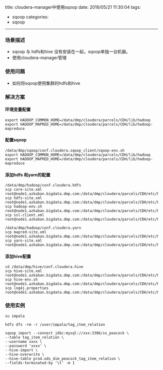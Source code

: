 

title: cloudera-manager中使用sqoop
date: 2018/05/21 11:30:04
tags:
- sqoop
categories:
- sqoop

---

### 场景描述

- sqoop 与 hdfs和hive 没有安装在一起，sqoop单独一台机器。
- 使用cloudera-manager管理

### 使用问题

- 如何将sqoop使用集群的hdfs和hive

<!--more-->

### 解决方案

#### 环境变量配置

```
export HADOOP_COMMON_HOME=/data/dmp/cloudera/parcels/CDH/lib/hadoop
export HADOOP_MAPRED_HOME=/data/dmp/cloudera/parcels/CDH/lib/hadoop-mapreduce

```

#### 配置sqoop

```
/data/dmp/sqoop/conf.cloudera.sqoop_client/sqoop-env.sh
export HADOOP_COMMON_HOME=/data/dmp/cloudera/parcels/CDH/lib/hadoop
export HADOOP_MAPRED_HOME=/data/dmp/cloudera/parcels/CDH/lib/hadoop-mapreduce

```


#### 添加hdfs 和yarn的配置

```
/data/dmp/hadoop/conf.cloudera.hdfs
scp core-site.xml root@node1.azkaban.bigdata.dmp.com:/data/dmp/cloudera/parcels/CDH/etc/hadoop/conf.dist 
scp hdfs-site.xml root@node1.azkaban.bigdata.dmp.com:/data/dmp/cloudera/parcels/CDH/etc/hadoop/conf.dist 
scp hadoop-env.sh root@node1.azkaban.bigdata.dmp.com:/data/dmp/cloudera/parcels/CDH/etc/hadoop/conf.dist 
scp ssl-client.xml root@node1.azkaban.bigdata.dmp.com:/data/dmp/cloudera/parcels/CDH/etc/hadoop/conf.dist 

/data/dmp/hadoop/conf.cloudera.yarn
scp mapred-site.xml root@node1.azkaban.bigdata.dmp.com:/data/dmp/cloudera/parcels/CDH/etc/hadoop/conf.dist
scp yarn-site.xml root@node1.azkaban.bigdata.dmp.com:/data/dmp/cloudera/parcels/CDH/etc/hadoop/conf.dist
```


#### 添加hive配置

```
cd /data/dmp/hive/conf.cloudera.hive
scp hive-site.xml root@node1.azkaban.bigdata.dmp.com:/data/dmp/cloudera/parcels/CDH/etc/hive/conf.dist
scp hive-env.sh root@node1.azkaban.bigdata.dmp.com:/data/dmp/cloudera/parcels/CDH/etc/hive/conf.dist
scp log4j.properties root@node1.azkaban.bigdata.dmp.com:/data/dmp/cloudera/parcels/CDH/etc/hive/conf.dist
```

### 使用实例

```
su impala

hdfs dfs -rm -r /user/impala/tag_item_relation

sqoop import --connect jdbc:mysql://xxx:3306/ss_peacock \
--table tag_item_relation \
--username xxxx \
--password 'xxxx' \
--hive-import \
--hive-overwrite \
--hive-table prod.ods_dim_peacock_tag_item_relation \
--fields-terminated-by '\t' -m 1

```

